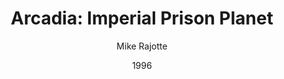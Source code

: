 ---
mission_id: arcadia
title: "Arcadia: Imperial Prison Planet"
author: "Mike Rajotte"
date: "1996"
filename: "arcadia.zip"
description: "The Empire has just destroyed a Rebel Platform base orbiting the planting Dantooine. Many of the Rebel personnel were captured during the attack. The prisoners were shipped off to the planet ARCADIA. The Empire uses this planet as a prison facility. Just a few days later, a Imperial shuttle was detected leaving the planet, it is believed that the Empire is using these prisoners as some kind of experiment to developed a new kind of weapon. It is most likely that the prisoners were on that shuttle. But in order for us to save the prisoners, we need to find were that shuttle is heading. You are to infiltrate the Imperial Prison and find some kind of navigation data. Then you are to return to the landing zone. We will be flying A-Wings for this mission, because we will need there speed to get out of the planet & return to the Alliance fleet. So Blue Squadron has agreed to let us use 2 of there A-Wings for this mission..."
heroImage: "./arcadia.png"
levelReplaced:	TALAY
difficulty: no
bm:	yes
fme: no
wax: no
three_do: yes
voc: yes
gmd: yes
vue: no
lfd: yes
base: "New level from scratch" 
editors: "DFUSE 1.00"

---